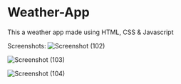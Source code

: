 # Weather-App
This a weather app made using HTML, CSS & Javascript 

Screenshots:
![Screenshot (102)](https://user-images.githubusercontent.com/94559623/208734782-cd2a8710-88b7-4a24-bbe3-ab1a32772ef0.png)

![Screenshot (103)](https://user-images.githubusercontent.com/94559623/208734873-28eca6fa-b476-4d90-8337-0d0cc6bc32f4.png)

![Screenshot (104)](https://user-images.githubusercontent.com/94559623/208734894-f0a90894-081c-43f4-823a-7a47f4cb5f22.png)

